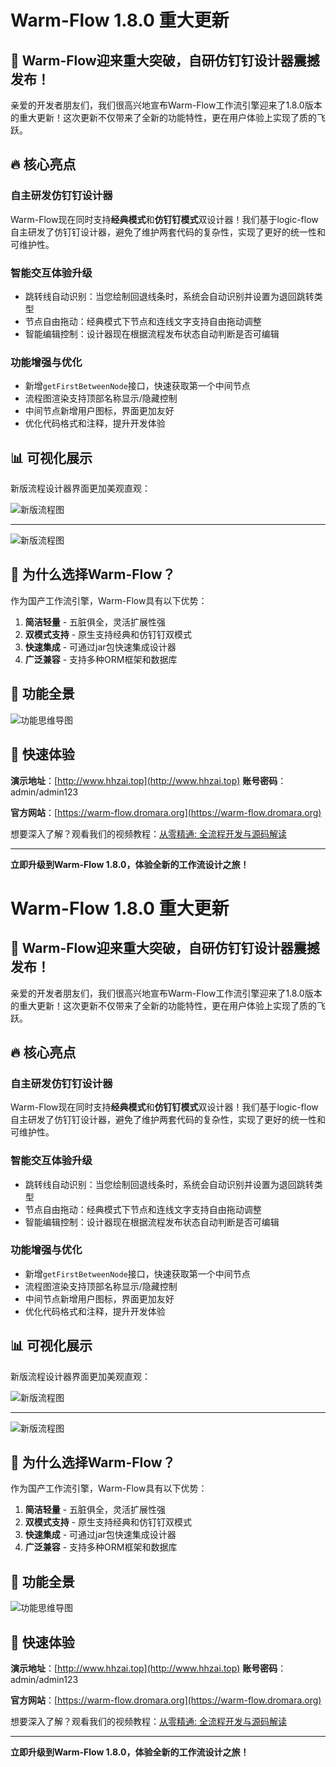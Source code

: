 # Warm-Flow 1.8.0 重大更新

## 🚀 Warm-Flow迎来重大突破，自研仿钉钉设计器震撼发布！

亲爱的开发者朋友们，我们很高兴地宣布Warm-Flow工作流引擎迎来了1.8.0版本的重大更新！这次更新不仅带来了全新的功能特性，更在用户体验上实现了质的飞跃。

## 🔥 核心亮点

### 自主研发仿钉钉设计器

Warm-Flow现在同时支持**经典模式**和**仿钉钉模式**双设计器！我们基于logic-flow自主研发了仿钉钉设计器，避免了维护两套代码的复杂性，实现了更好的统一性和可维护性。

### 智能交互体验升级

- 跳转线自动识别：当您绘制回退线条时，系统会自动识别并设置为退回跳转类型
- 节点自由拖动：经典模式下节点和连线文字支持自由拖动调整
- 智能编辑控制：设计器现在根据流程发布状态自动判断是否可编辑

### 功能增强与优化

- 新增`getFirstBetweenNode`接口，快速获取第一个中间节点
- 流程图渲染支持顶部名称显示/隐藏控制
- 中间节点新增用户图标，界面更加友好
- 优化代码格式和注释，提升开发体验

## 📊 可视化展示

新版流程设计器界面更加美观直观：



![新版流程图](https://foruda.gitee.com/images/1754530281717340950/b531c256_2218307.png)

---



![新版流程图](https://foruda.gitee.com/images/1754530582498275502/be3acb55_2218307.png)



## 🌟 为什么选择Warm-Flow？

作为国产工作流引擎，Warm-Flow具有以下优势：

1. **简洁轻量** - 五脏俱全，灵活扩展性强
2. **双模式支持** - 原生支持经典和仿钉钉双模式
3. **快速集成** - 可通过jar包快速集成设计器
4. **广泛兼容** - 支持多种ORM框架和数据库

## 🎯 功能全景

![功能思维导图](https://foruda.gitee.com/images/1749458482882123468/1ce24e01_2218307.png)

## 🚀 快速体验

**演示地址**：[http://www.hhzai.top](http://www.hhzai.top)
**账号密码**：admin/admin123

**官方网站**：[https://warm-flow.dromara.org](https://warm-flow.dromara.org)

想要深入了解？观看我们的视频教程：[从零精通: 全流程开发与源码解读](https://www.bilibili.com/video/BV1AWRGYEEVr/)

---

**立即升级到Warm-Flow 1.8.0，体验全新的工作流设计之旅！**

# Warm-Flow 1.8.0 重大更新

## 🚀 Warm-Flow迎来重大突破，自研仿钉钉设计器震撼发布！

亲爱的开发者朋友们，我们很高兴地宣布Warm-Flow工作流引擎迎来了1.8.0版本的重大更新！这次更新不仅带来了全新的功能特性，更在用户体验上实现了质的飞跃。

## 🔥 核心亮点

### 自主研发仿钉钉设计器

Warm-Flow现在同时支持**经典模式**和**仿钉钉模式**双设计器！我们基于logic-flow自主研发了仿钉钉设计器，避免了维护两套代码的复杂性，实现了更好的统一性和可维护性。

### 智能交互体验升级

- 跳转线自动识别：当您绘制回退线条时，系统会自动识别并设置为退回跳转类型
- 节点自由拖动：经典模式下节点和连线文字支持自由拖动调整
- 智能编辑控制：设计器现在根据流程发布状态自动判断是否可编辑

### 功能增强与优化

- 新增`getFirstBetweenNode`接口，快速获取第一个中间节点
- 流程图渲染支持顶部名称显示/隐藏控制
- 中间节点新增用户图标，界面更加友好
- 优化代码格式和注释，提升开发体验

## 📊 可视化展示

新版流程设计器界面更加美观直观：



![新版流程图](https://foruda.gitee.com/images/1754530281717340950/b531c256_2218307.png)

---



![新版流程图](https://foruda.gitee.com/images/1754530582498275502/be3acb55_2218307.png)



## 🌟 为什么选择Warm-Flow？

作为国产工作流引擎，Warm-Flow具有以下优势：

1. **简洁轻量** - 五脏俱全，灵活扩展性强
2. **双模式支持** - 原生支持经典和仿钉钉双模式
3. **快速集成** - 可通过jar包快速集成设计器
4. **广泛兼容** - 支持多种ORM框架和数据库

## 🎯 功能全景

![功能思维导图](https://foruda.gitee.com/images/1749458482882123468/1ce24e01_2218307.png)

## 🚀 快速体验

**演示地址**：[http://www.hhzai.top](http://www.hhzai.top)
**账号密码**：admin/admin123

**官方网站**：[https://warm-flow.dromara.org](https://warm-flow.dromara.org)

想要深入了解？观看我们的视频教程：[从零精通: 全流程开发与源码解读](https://www.bilibili.com/video/BV1AWRGYEEVr/)

---

**立即升级到Warm-Flow 1.8.0，体验全新的工作流设计之旅！**

